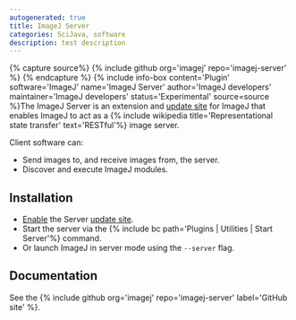 ```yaml
---
autogenerated: true
title: ImageJ Server
categories: SciJava, software
description: test description
---
```



{% capture source%}
{% include github org='imagej' repo='imagej-server' %}
{% endcapture %}
{% include info-box content='Plugin' software='ImageJ' name='ImageJ Server' author='ImageJ developers' maintainer='ImageJ developers' status='Experimental' source=source %}The ImageJ Server is an extension and [update site](Update_site) for ImageJ that enables ImageJ to act as a {% include wikipedia title='Representational state transfer' text='RESTful'%} image server.

Client software can:

-   Send images to, and receive images from, the server.
-   Discover and execute ImageJ modules.

Installation
------------

-   [Enable](/update-sites/following) the Server [update site](Update_site).
-   Start the server via the {% include bc path='Plugins | Utilities | Start Server'%} command.
-   Or launch ImageJ in server mode using the `--server` flag.

Documentation
-------------

See the {% include github org='imagej' repo='imagej-server' label='GitHub site' %}.
